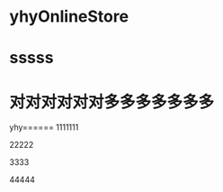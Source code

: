 #     yhyOnlineStore
#             sssss
#        对对对对对对多多多多多多多
yhy======
1111111

22222

3333

44444

